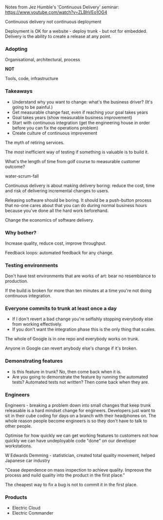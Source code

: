 Notes from Jez Humble's 'Continuous Delivery' seminar:
https://www.youtube.com/watch?v=ZLBhVEo1OG4

Continuous delivery not continuous deployment

Deployment is OK for a website - deploy trunk - but not for embedded. Delivery is the ability to
create a release at any point.

### Adopting
Organisational, architectural, process

**NOT**

Tools, code, infrastructure

### Takeaways
- Understand why you want to change: what's the business driver? (It's going to
  be painful.)
- Get measurable change fast, even if reaching your goal takes years
- Goal takes years (show measurable business improvement)
- Start with continuous integration (get the engineering house in order before
  you can fix the operations problem)
- Create culture of continuous improvement

The myth of retiring services.

The most inefficient way of testing if something is valuable is to build it.

What's the length of time from golf course to measurable customer outcome?

water-scrum-fall

Continuous delivery is about making delivery boring: reduce the cost, time and
risk of delivering incremental changes to users.

Releasing software should be boring. It should be a push-button process that
no-one cares about that you can do during normal business hours because you've
done all the hard work beforehand.

Change the economics of software delivery.

### Why bother?
Increase quality, reduce cost, improve throughput.

Feedback loops: automated feedback for any change.

### Testing environments
Don't have test environments that are works of art: bear no resemblance to
production.

If the build is broken for more than ten minutes at a time you're not doing
continuous integration.

### Everyone commits to trunk at least once a day
- If I don't revert a bad change you're selfishly stopping everybody else from
working effectively.
- If you don't want the integration phase this is the only thing that scales.

The whole of Google is in one repo and everybody works on trunk.

Anyone in Google can revert anybody else's change if it's broken.

### Demonstrating features
- Is this feature in trunk? No, then come back when it is.
- Are you going to demonstrate the feature by running the automated tests?
  Automated tests not written? Then come back when they are.

### Engineers
Engineers - breaking a problem down into small changes that keep trunk
releasable is a hard mindset change for engineers. Developers just want to sit
in their cube coding for days on a branch with their headphones on. The whole
reason people become engineers is so they don't have to talk to other people.

Optimise for how quickly we can get working features to customers not how
quickly we can have undeployable code "done" on our developer workstations.

W Edwards Demming - statistician, created total quality movement, helped
Japanese car industry

"Cease dependence on mass inspection to achieve quality. Impreove the process and
nuild quality into the product in the first place."

The cheapest way to fix a bug is not to commit it in the first place.

### Products
- Electric Cloud
- Electric Commander
